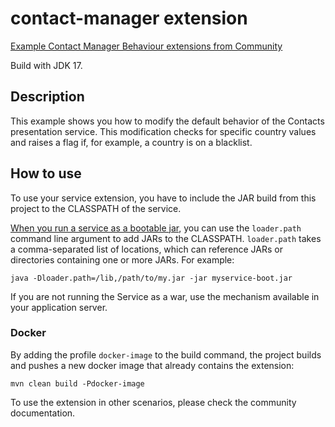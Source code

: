 # contact-manager extension
[Example Contact Manager Behaviour extensions from Community](https://community.backbase.com/documentation/DBS/latest/contacts_extend_behavior)

Build with JDK 17.

## Description
This example shows you how to modify the default behavior of the Contacts presentation service. 
This modification checks for specific country values and raises a flag if, for example, a country is on a blacklist.

## How to use
To use your service extension, you have to include the JAR build from this project to the CLASSPATH of the service.

[When you run a service as a bootable jar](https://docs.spring.io/spring-boot/docs/current/reference/htmlsingle/#executable-jar-property-launcher-features), 
you can use the `loader.path` command line argument to add JARs to the CLASSPATH. 
`loader.path` takes a comma-separated list of locations, which can reference JARs or 
directories containing one or more JARs. For example: 

    java -Dloader.path=/lib,/path/to/my.jar -jar myservice-boot.jar
    
If you are not running the Service as a war, use the mechanism available in your application server.

### Docker
By adding the profile `docker-image` to the build command, the project builds and pushes a new docker image
that already contains the extension:


    mvn clean build -Pdocker-image


To use the extension in other scenarios, please check the community documentation.